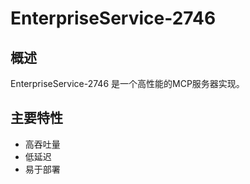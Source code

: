 # EnterpriseService-2746

## 概述

EnterpriseService-2746 是一个高性能的MCP服务器实现。

## 主要特性

- 高吞吐量
- 低延迟
- 易于部署
